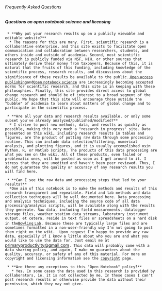 ###### Frequently Asked Questions

##### Questions on open notebook science and licensing

` * **Why put your research results up on a publicly viewable and editable website?**`\
`   * The reasons for this are many. First, scientific research is a collaborative enterprise, and this site exists to facilitate open communication and collaboration between researchers, students, and others inside and outside of academia. Second, most scientific research is publicly funded via NSF, NIH, or other sources that ultimately derive their money from taxpayers. Because of this, it is natural that the fruits of this funding, including knowledge of the scientific process, research results, and discussions about the significance of these results be available to the public. `[
`Open` `access`
`publishing`](wp>Open_access_(publishing))` and `[`Open`
`notebook`
`science`](wp>Open_notebook_science)` are increasingly becoming accepted norms for scientific research, and this site is in keeping with these philosophies. Finally, this site provides direct access to global change research and should be of interest to a broad segment of the public. We hope that this site will encourage those outside the "bubble" of academia to learn about matters of global change and to participate in the scientific process.`

` * **Are all your data and research results available, or only some subset you've already analyzed/published/modified?**`\
`   * I strive to post new methods, data, and results as quickly as possible, making this very much a "research in progress" site. Data presented on this wiki, including research results in tables and figures, are the product of putting raw data through some processing routine. This can include data selection/filtering, numerical analysis, and plotting figures, and it is usually accomplished usin Python, R, or Matlab scripts. The products of this data processing are what you see on the wiki. All of these products, even failed or problematic ones, will be posted as soon as I get around to it. I stress that they are unedited and haven't been peer reviewed. Thus, I do not guarantee the quality or accuracy of any research results you will find here. `

` * **Can I see the raw data and processing steps that led to your results?**`\
`   *One aim of this notebook is to make the methods and results of this research transparent and repeatable. Field and lab methods and data collection techniques will be well documented here. Data processing and analysis techniques, including the source code of all data processing/analysis scripts, will be available along with the results they generate. Raw data, including field measurements, datalogger storage files, weather station data streams, laboratory instrument output, et cetera, reside in text files or spreadsheets on a hard disk in the `[`Bowling`
`Lab`](http://www.biology.utah.edu/bowling)`. Because these are typically large files and are sometimes formatted in a non-user-friendly way I'm not going to post them right on the wiki.  Upon request I'm happy to provide any raw data, especially if I know a little about who you are and what you would like to use the data for. Just email me at `<primaryproductivity@gmail.com>`. This data will probably come with a data sharing policy, and again, I make no guarantees about the quality, accuracy, or safety of any of this material. For more on copyright and licensing information see the `[`copyright`](wiki:copyright)` page.`

` * **Are there any exceptions to this "Open Notebook" policy?**`\
`   * Yes. In some cases the data used in this research is provided by collaborators, ie. it is not collected by me. In these cases I can't post research results or otherwise provide the data without their permission, which they may not give.`
